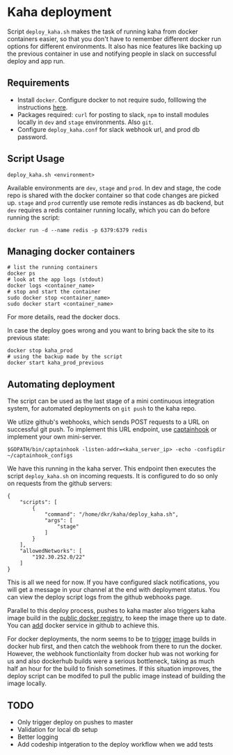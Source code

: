 # Kaha deployment

Script `deploy_kaha.sh` makes the task of running kaha from docker containers easier, so that you don't have to remember different docker run options for different environments. It also has nice features like backing up the previous container in use and notifying people in slack on successful deploy and app run.

## Requirements

* Install `docker`. Configure docker to not require sudo, folllowing the instructions [here](https://docs.docker.com/installation/ubuntulinux/#create-a-docker-group).
* Packages required: `curl` for posting to slack, `npm` to install modules locally in `dev` and `stage` environments. Also `git`.
* Configure `deploy_kaha.conf` for slack webhook url, and prod db password.

## Script Usage

    deploy_kaha.sh <environment>

Available environments are `dev`, `stage` and `prod`. In dev and stage, the code repo is shared with the docker container so that code changes are picked up. `stage` and `prod` currently use remote redis instances as db backend, but `dev` requires a redis container running locally, which you can do before running the script:

    docker run -d --name redis -p 6379:6379 redis

## Managing docker containers

    # list the running containers
    docker ps
    # look at the app logs (stdout)
    docker logs <container_name>
    # stop and start the container
    sudo docker stop <container_name>
    sudo docker start <container_name>

For more details, read the docker docs.

In case the deploy goes wrong and you want to bring back the site to its previous state:

    docker stop kaha_prod
    # using the backup made by the script
    docker start kaha_prod_previous

## Automating deployment

The script can be used as the last stage of a mini continuous integration system, for automated deployments on `git push` to the kaha repo.

We utlize github's webhooks, which sends POST requests to a URL on successful git push. To implement this URL endpoint, use [captainhook](https://github.com/bketelsen/captainhook) or implement your own mini-server.

    $GOPATH/bin/captainhook -listen-addr=<kaha_server_ip> -echo -configdir ~/captainhook_configs
We have this running in the kaha server. This endpoint then executes the script `deploy_kaha.sh` on incoming requests. It is configured to do so only on requests from the github servers:
```
{
    "scripts": [
        {
            "command": "/home/dkr/kaha/deploy_kaha.sh",
            "args": [
                "stage"
            ]
        }
    ],
    "allowedNetworks": [
        "192.30.252.0/22"
    ]
}
```

This is all we need for now. If you have configured slack notifications, you will get a message in your channel at the end with deployment status. You can view the deploy script logs from the github webhooks page.

Parallel to this deploy process, pushes to kaha master also triggers kaha image build in the [public docker registry](https://registry.hub.docker.com/u/kahaco/kaha/), to keep the image there up to date. You can [add](https://docs.docker.com/docker-hub/builds/#automated-builds-from-github) docker service in github to achieve this.

For docker deployments, the norm seems to be to [trigger](http://blog.gopheracademy.com/advent-2014/easy-deployment/) [image](http://nathanleclaire.com/blog/2014/08/17/automagical-deploys-from-docker-hub/) builds in docker hub first, and then catch the webhook from there to run the docker. However, the webhook functionlaity from docker hub was not working for us and also dockerhub builds were a serious bottleneck, taking as much half an hour for the build to finish sometimes. If this situation improves, the deploy script can be modifed to pull the public image instead of building the image locally.

## TODO

* Only trigger deploy on pushes to master
* Validation for local db setup
* Better logging
* Add codeship intgeration to the deploy workflow when we add tests

